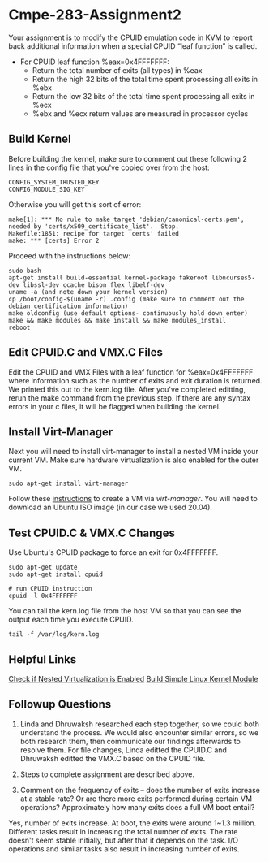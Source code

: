 # Cmpe-283-Assignment2

Your assignment is to modify the CPUID emulation code in KVM to report back additional information when a
special CPUID “leaf function” is called.

- For CPUID leaf function %eax=0x4FFFFFFF:
  - Return the total number of exits (all types) in %eax
  - Return the high 32 bits of the total time spent processing all exits in %ebx
  - Return the low 32 bits of the total time spent processing all exits in %ecx
  - %ebx and %ecx return values are measured in processor cycles 

## Build Kernel
Before building the kernel, make sure to comment out these following 2 lines in the config file that you've copied over from the host: 
```
CONFIG_SYSTEM_TRUSTED_KEY
CONFIG_MODULE_SIG_KEY
```

Otherwise you will get this sort of error: 
```
make[1]: *** No rule to make target 'debian/canonical-certs.pem', needed by 'certs/x509_certificate_list'.  Stop.
Makefile:1851: recipe for target 'certs' failed
make: *** [certs] Error 2

```

Proceed with the instructions below: 

```
sudo bash
apt-get install build-essential kernel-package fakeroot libncurses5-dev libssl-dev ccache bison flex libelf-dev
uname -a (and note down your kernel version)
cp /boot/config-$(uname -r) .config (make sure to comment out the debian certification information)
make oldconfig (use default options- continuously hold down enter)
make && make modules && make install && make modules_install
reboot
```

## Edit CPUID.C and VMX.C Files
Edit the CPUID and VMX Files with a leaf function for %eax=0x4FFFFFFF where information such as the number of exits and exit duration is returned. We printed this out to the kern.log file. After you've completed editting, rerun the make command from the previous step. If there are any syntax errors in your c files, it will be flagged when building the kernel.


## Install Virt-Manager
Next you will need to install virt-manager to install a nested VM inside your current VM. Make sure hardware virtualization is also enabled for the outer VM. 
```
sudo apt-get install virt-manager 
```
Follow these [instructions](https://www.tecmint.com/create-virtual-machines-in-kvm-using-virt-manager/) to create a VM via *virt-manager*. You will need to download an Ubuntu ISO image (in our case we used 20.04).

## Test CPUID.C & VMX.C Changes
Use Ubuntu's CPUID package to force an exit for 0x4FFFFFFF. 
```
sudo apt-get update 
sudo apt-get install cpuid

# run CPUID instruction
cpuid -l 0x4FFFFFFF
```
You can tail the kern.log file from the host VM so that you can see the output each time you execute CPUID. 
```
tail -f /var/log/kern.log
```

## Helpful Links
[Check if Nested Virtualization is Enabled](https://ostechnix.com/how-to-enable-nested-virtualization-in-kvm-in-linux/)
[Build Simple Linux Kernel Module](https://www.geeksforgeeks.org/linux-kernel-module-programming-hello-world-program/)

## Followup Questions
1. Linda and Dhruwaksh researched each step together, so we could both understand the process. We would also encounter similar errors, so we both research them, then communicate our findings afterwards to resolve them. For file changes, Linda editted the CPUID.C and Dhruwaksh editted the VMX.C based on the CPUID file. 

2. Steps to complete assignment are described above. 

3. Comment on the frequency of exits – does the number of exits increase at a stable rate? Or are there
more exits performed during certain VM operations? Approximately how many exits does a full VM
boot entail?

  Yes, number of exits increase. At boot, the exits were around 1~1.3 million. Different tasks result in increasing the total number of exits. The rate doesn't seem stable initially, but after that it depends on the task. I/O operations and similar tasks also result in increasing number of exits.
